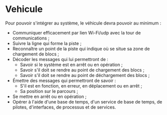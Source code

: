 # Vehicule

Pour pouvoir s'intégrer au système, le véhicule devra pouvoir au minimum :
- Communiquer efficacement par lien Wi-Fi/udp avec la tour de communications ;
- Suivre la ligne qui forme la piste ;
- Reconnaître un point de la piste qui indique où se situe sa zone de chargement de blocs ;
- Décoder les messages qui lui permettront de :
    - Savoir si le système est en arrêt ou en opération ;
    - Savoir s'il doit se rendre au point de chargement des blocs ;
    - Savoir s'il doit se rendre au point de déchargement des blocs ;
- Émettre des messages qui permettront de savoir :
    - S'il est en fonction, en erreur, en déplacement ou en arrêt ;
    - Sa position sur le parcours ;
- Se mettre en arrêt ou en opération ;
- Opérer à l'aide d'une base de temps, d'un service de base de temps, de pilotes, d'interfaces, de processus et de services.
